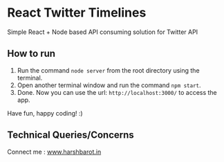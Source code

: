 # React Twitter Timelines
Simple React + Node based API consuming solution for Twitter API

## How to run

1. Run the command `node server` from the root directory using the terminal.  
2. Open another terminal window and run the command `npm start`.  
3. Done. Now you can use the url: `http://localhost:3000/` to access the app.

Have fun, happy coding! :)

## Technical Queries/Concerns
Connect me : www.harshbarot.in

